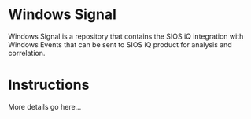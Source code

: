 # Windows Signal
Windows Signal is a repository that contains the SIOS iQ integration with Windows Events that can be sent to SIOS iQ product for analysis and correlation.

# Instructions
More details go here...

